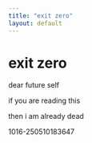 ```yaml
---
title: "exit zero"
layout: default
---
```


# exit zero  
  
dear future self  
  
if you are reading this  
  
then i am already dead  
  
  
  
  
  
  
  
1016-250510183647  
